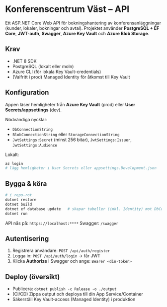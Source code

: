 # Konferenscentrum Väst – API

Ett ASP.NET Core Web API för bokningshantering av konferensanläggningar (kunder, lokaler, bokningar och avtal).
Projektet använder **PostgreSQL + EF Core**, **JWT-auth**, **Swagger**, **Azure Key Vault** och **Azure Blob Storage**.

## Krav

* .NET 8 SDK
* PostgreSQL (lokalt eller moln)
* Azure CLI (för lokala Key Vault-credentials)
* (Valfritt i prod) Managed Identity för åtkomst till Key Vault

## Konfiguration

Appen läser hemligheter från **Azure Key Vault** (prod) eller **User Secrets/appsettings** (dev).

Nödvändiga nycklar:

* `DbConnectionString`
* `BlobConnectionString` eller `StorageConnectionString`
* `JwtSettings:Secret` (minst 256 bitar), `JwtSettings:Issuer`, `JwtSettings:Audience`

Lokalt:

```bash
az login
# lägg hemligheter i User Secrets eller appsettings.Development.json
```

## Bygga & köra

```bash
# i repo-rot
dotnet restore
dotnet build
dotnet ef database update   # skapar tabeller (inkl. Identity) mot DbConnectionString
dotnet run
```

API nås på: `https://localhost:****`
Swagger: `/swagger`

## Autentisering

1. Registrera användare: `POST /api/auth/register`
2. Logga in: `POST /api/auth/login` → får JWT
3. Klicka **Authorize** i Swagger och ange: `Bearer <din-token>`

## Deploy (översikt)

* Publicera: `dotnet publish -c Release -o ./output`
* (CI/CD) Zippa output och deploya till din App Service/Container
* Säkerställ Key Vault-access (Managed Identity) i produktion
